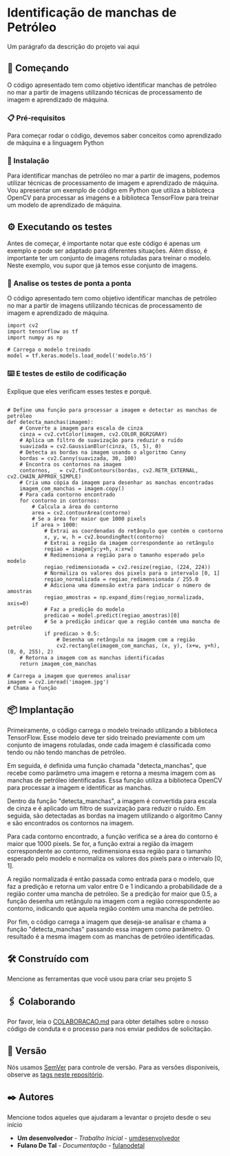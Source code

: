 # Identificação de manchas de Petróleo

Um parágrafo da descrição do projeto vai aqui

## 🚀 Começando

O código apresentado tem como objetivo identificar manchas de petróleo no mar a partir de imagens utilizando técnicas de processamento de imagem e aprendizado de máquina.

### 📋 Pré-requisitos

Para começar rodar o código, devemos saber conceitos como aprendizado de máquina e a linguagem Python


### 🔧 Instalação

Para identificar manchas de petróleo no mar a partir de imagens, podemos utilizar técnicas de processamento de imagem e aprendizado de máquina. Vou apresentar um exemplo de código em Python que utiliza a biblioteca OpenCV para processar as imagens e a biblioteca TensorFlow para treinar um modelo de aprendizado de máquina.


## ⚙️ Executando os testes

Antes de começar, é importante notar que este código é apenas um exemplo e pode ser adaptado para diferentes situações. Além disso, é importante ter um conjunto de imagens rotuladas para treinar o modelo. Neste exemplo, vou supor que já temos esse conjunto de imagens.

### 🔩 Analise os testes de ponta a ponta

O código apresentado tem como objetivo identificar manchas de petróleo no mar a partir de imagens utilizando técnicas de processamento de imagem e aprendizado de máquina.

```
import cv2
import tensorflow as tf
import numpy as np

# Carrega o modelo treinado
model = tf.keras.models.load_model('modelo.h5')
```

### ⌨️ E testes de estilo de codificação

Explique que eles verificam esses testes e porquê.

```

# Define uma função para processar a imagem e detectar as manchas de petróleo
def detecta_manchas(imagem):
    # Converte a imagem para escala de cinza
    cinza = cv2.cvtColor(imagem, cv2.COLOR_BGR2GRAY)
    # Aplica um filtro de suavização para reduzir o ruído
    suavizada = cv2.GaussianBlur(cinza, (5, 5), 0)
    # Detecta as bordas na imagem usando o algoritmo Canny
    bordas = cv2.Canny(suavizada, 30, 100)
    # Encontra os contornos na imagem
    contornos, _ = cv2.findContours(bordas, cv2.RETR_EXTERNAL, cv2.CHAIN_APPROX_SIMPLE)
    # Cria uma cópia da imagem para desenhar as manchas encontradas
    imagem_com_manchas = imagem.copy()
    # Para cada contorno encontrado
    for contorno in contornos:
        # Calcula a área do contorno
        area = cv2.contourArea(contorno)
        # Se a área for maior que 1000 pixels
        if area > 1000:
            # Extrai as coordenadas do retângulo que contém o contorno
            x, y, w, h = cv2.boundingRect(contorno)
            # Extrai a região da imagem correspondente ao retângulo
            regiao = imagem[y:y+h, x:x+w]
            # Redimensiona a região para o tamanho esperado pelo modelo
            regiao_redimensionada = cv2.resize(regiao, (224, 224))
            # Normaliza os valores dos pixels para o intervalo [0, 1]
            regiao_normalizada = regiao_redimensionada / 255.0
            # Adiciona uma dimensão extra para indicar o número de amostras
            regiao_amostras = np.expand_dims(regiao_normalizada, axis=0)
            # Faz a predição do modelo
            predicao = model.predict(regiao_amostras)[0]
            # Se a predição indicar que a região contém uma mancha de petróleo
            if predicao > 0.5:
                # Desenha um retângulo na imagem com a região
                cv2.rectangle(imagem_com_manchas, (x, y), (x+w, y+h), (0, 0, 255), 2)
    # Retorna a imagem com as manchas identificadas
    return imagem_com_manchas

# Carrega a imagem que queremos analisar
imagem = cv2.imread('imagem.jpg')
# Chama a função
```

## 📦 Implantação

Primeiramente, o código carrega o modelo treinado utilizando a biblioteca TensorFlow. Esse modelo deve ter sido treinado previamente com um conjunto de imagens rotuladas, onde cada imagem é classificada como tendo ou não tendo manchas de petróleo.

Em seguida, é definida uma função chamada "detecta_manchas", que recebe como parâmetro uma imagem e retorna a mesma imagem com as manchas de petróleo identificadas. Essa função utiliza a biblioteca OpenCV para processar a imagem e identificar as manchas.

Dentro da função "detecta_manchas", a imagem é convertida para escala de cinza e é aplicado um filtro de suavização para reduzir o ruído. Em seguida, são detectadas as bordas na imagem utilizando o algoritmo Canny e são encontrados os contornos na imagem.

Para cada contorno encontrado, a função verifica se a área do contorno é maior que 1000 pixels. Se for, a função extrai a região da imagem correspondente ao contorno, redimensiona essa região para o tamanho esperado pelo modelo e normaliza os valores dos pixels para o intervalo [0, 1].

A região normalizada é então passada como entrada para o modelo, que faz a predição e retorna um valor entre 0 e 1 indicando a probabilidade de a região conter uma mancha de petróleo. Se a predição for maior que 0.5, a função desenha um retângulo na imagem com a região correspondente ao contorno, indicando que aquela região contém uma mancha de petróleo.

Por fim, o código carrega a imagem que deseja-se analisar e chama a função "detecta_manchas" passando essa imagem como parâmetro. O resultado é a mesma imagem com as manchas de petróleo identificadas.


## 🛠️ Construído com

Mencione as ferramentas que você usou para criar seu projeto
S

## 🖇️ Colaborando

Por favor, leia o [COLABORACAO.md](https://gist.github.com/usuario/linkParaInfoSobreContribuicoes) para obter detalhes sobre o nosso código de conduta e o processo para nos enviar pedidos de solicitação.

## 📌 Versão

Nós usamos [SemVer](http://semver.org/) para controle de versão. Para as versões disponíveis, observe as [tags neste repositório](https://github.com/suas/tags/do/projeto). 

## ✒️ Autores

Mencione todos aqueles que ajudaram a levantar o projeto desde o seu início

* **Um desenvolvedor** - *Trabalho Inicial* - [umdesenvolvedor](https://github.com/linkParaPerfil)
* **Fulano De Tal** - *Documentação* - [fulanodetal](https://github.com/linkParaPerfil)
